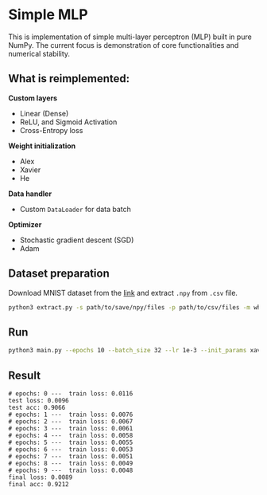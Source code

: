 # Simple MLP
This is implementation of simple multi-layer perceptron (MLP) built in pure NumPy. The current focus is demonstration of core functionalities and numerical stability.

## What is reimplemented:
**Custom layers**
* Linear (Dense)
* ReLU, and Sigmoid Activation
* Cross-Entropy loss

**Weight initialization**
* Alex
* Xavier
* He

**Data handler**
* Custom `DataLoader` for data batch

**Optimizer**
* Stochastic gradient descent (SGD)
* Adam

## Dataset preparation
Download MNIST dataset from the [link](https://www.kaggle.com/datasets/oddrationale/mnist-in-csv) and extract `.npy` from `.csv` file.
```bash
python3 extract.py -s path/to/save/npy/files -p path/to/csv/files -m which/to/extract/train/or/test
```

## Run
```bash
python3 main.py --epochs 10 --batch_size 32 --lr 1e-3 --init_params xavier
```

## Result
```none
# epochs: 0 ---  train loss: 0.0116
test loss: 0.0096
test acc: 0.9066
# epochs: 1 ---  train loss: 0.0076
# epochs: 2 ---  train loss: 0.0067
# epochs: 3 ---  train loss: 0.0061
# epochs: 4 ---  train loss: 0.0058
# epochs: 5 ---  train loss: 0.0055
# epochs: 6 ---  train loss: 0.0053
# epochs: 7 ---  train loss: 0.0051
# epochs: 8 ---  train loss: 0.0049
# epochs: 9 ---  train loss: 0.0048
final loss: 0.0089
final acc: 0.9212
```
